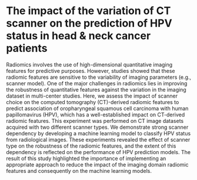 # The impact of the variation of CT scanner on the prediction of HPV status in head & neck cancer patients

Radiomics involves the use of high-dimensional quantitative imaging features for predictive purposes. However, studies showed that these radiomic features are sensitive to the variability of imaging parameters (e.g., scanner model). One of the major challenges in radiomics lies in improving the robustness of quantitative features against the variation in the imaging dataset in multi-center studies. Here, we assess the impact of scanner choice on the computed tomography (CT)-derived radiomic features to predict association of oropharyngeal squamous cell carcinoma with human papillomavirus (HPV), which has a well-established impact on CT-derived radiomic features. This experiment was performed on CT image datasets acquired with two different scanner types. We demonstrate strong scanner dependency by developing a machine learning model to classify HPV status from radiological images. These experiments revealed the effect of scanner type on the robustness of the radiomic features, and the extent of this dependency is reflected on the performance of HPV prediction models. The result of this study highlighted the importance of implementing an appropriate  approach to reduce the impact of the imaging domain radiomic features and consequently on the machine learning models.
